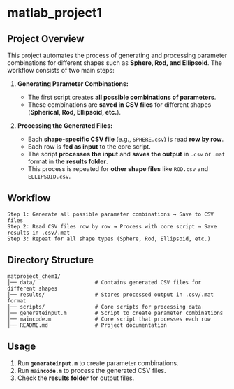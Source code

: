 # **matlab_project1**  

## **Project Overview**  
This project automates the process of generating and processing parameter combinations for different shapes such as **Sphere, Rod, and Ellipsoid**. The workflow consists of two main steps:  

1. **Generating Parameter Combinations:**  
   - The first script creates **all possible combinations of parameters**.  
   - These combinations are **saved in CSV files** for different shapes (**Spherical, Rod, Ellipsoid, etc.**).  

2. **Processing the Generated Files:**  
   - Each **shape-specific CSV file** (e.g., `SPHERE.csv`) is read **row by row**.  
   - Each row is **fed as input** to the core script.  
   - The script **processes the input** and **saves the output** in `.csv` or `.mat` format in the **results folder**.  
   - This process is repeated for **other shape files** like `ROD.csv` and `ELLIPSOID.csv`.  

## **Workflow**  

```
Step 1: Generate all possible parameter combinations → Save to CSV files  
Step 2: Read CSV files row by row → Process with core script → Save results in .csv/.mat  
Step 3: Repeat for all shape types (Sphere, Rod, Ellipsoid, etc.)
```

## **Directory Structure**
```
matproject_chem1/
│── data/                   # Contains generated CSV files for different shapes
│── results/                # Stores processed output in .csv/.mat format
│── scripts/                # Core scripts for processing data
│── generateinput.m         # Script to create parameter combinations
│── maincode.m              # Core script that processes each row
│── README.md               # Project documentation
```

## **Usage**
1. Run **`generateinput.m`** to create parameter combinations.  
2. Run **`maincode.m`** to process the generated CSV files.  
3. Check the **results folder** for output files.  